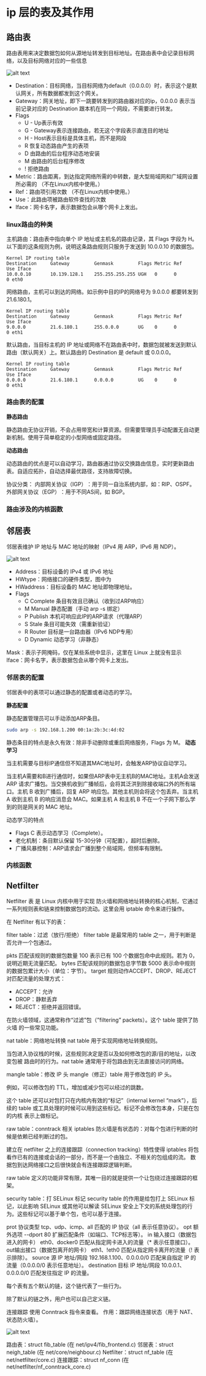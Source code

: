 # ip 层的表及其作用

## 路由表

路由表用来决定数据包如何从源地址转发到目标地址。在路由表中会记录目标网络，以及目标网络对应的一些信息

![alt text](image.png)

* Destination：目标网络，当目标网络为default（0.0.0.0）时，表示这个是默认网关，所有数据都发到这个网关。
* Gateway：网关地址，即下一跳要转发到的路由器对应的ip，0.0.0.0 表示当前记录对应的 Destination 跟本机在同一个网段，不需要进行转发。
* Flags	
  * U - Up表示有效
  * G - Gateway表示连接路由，若无这个字段表示直连目的地址
  * H - Host表示目标是具体主机，而不是网段
  * R 恢复动态路由产生的表项
  * D 由路由的后台程序动态地安装
  * M 由路由的后台程序修改
  * ! 拒绝路由
* Metric：路由距离，到达指定网络所需的中转数，是大型局域网和广域网设置所必需的 （不在Linux内核中使用。）
* Ref：路由项引用次数 （不在Linux内核中使用。）
* Use：此路由项被路由软件查找的次数
* Iface：网卡名字，表示数据包会从哪个网卡上发出。

### linux路由的种类

主机路由：路由表中指向单个 IP 地址或主机名的路由记录，其 Flags 字段为 H。以下面的这条规则为例，说明这条路由规则只服务于发送到 10.0.0.10 的数据包。

```
Kernel IP routing table
Destination     Gateway         Genmask         Flags Metric Ref    Use Iface
10.0.0.10       10.139.128.1    255.255.255.255 UGH   0      0        0 eth0
```

网络路由，主机可以到达的网络。如示例中目的IP的网络号为 9.0.0.0 都要转发到 21.6.180.1。

```
Kernel IP routing table
Destination     Gateway         Genmask         Flags Metric Ref    Use Iface
9.0.0.0         21.6.180.1      255.0.0.0       UG    0      0        0 eth1
```
默认路由，当目标主机的 IP 地址或网络不在路由表中时，数据包就被发送到默认路由（默认网关）上。默认路由的 Destination 是 default 或 0.0.0.0。

```
Kernel IP routing table
Destination     Gateway         Genmask         Flags Metric Ref    Use Iface
0.0.0.0         21.6.180.1      0.0.0.0         UG    0      0        0 eth1
```

### 路由表的配置

**静态路由**

​静态路由​​无协议开销​​，不会占用带宽和计算资源。但需要管理员​手动配置​​无自动更新机制。使用于​​简单稳定的小型网络或固定路径。

**动态路由**

​动态路由的优点是可以​自动学习​​，路由器通过协议交换路由信息，实时更新路由表。​自适应拓扑​​，自动选择最优路径，支持故障切换。

​​协议分类​​：
​​内部网关协议（IGP）​​：用于同一自治系统内部，如：​RIP​​、​OSPF​​。
​​外部网关协议（EGP）​​：用于不同AS间，如 ​​BGP​​。

### 路由涉及的内核函数


## 邻居表
邻居表维护 IP 地址与 MAC 地址的映射（IPv4 用 ARP，IPv6 用 NDP）。

![alt text](image-1.png)

* Address​​：目标设备的 ​​IPv4 或 IPv6 地址
* HWtype：网络接口的​​硬件类型，图中为
* HWaddress：目标设备的 ​​MAC 地址​​即物理地址。
* Flags
  * C	​​Complete​​	条目有效且已确认（收到过ARP响应）
  * M	​​Manual​​	静态配置（手动 arp -s 绑定）
  * P	​​Publish​​	本机可响应此IP的ARP请求（代理ARP）
  * S	​​Stale​​	条目可能失效（需重新验证）
  * R	​​Router​​	目标是一台路由器（IPv6 NDP专用）
  * D	​​Dynamic​​	动态学习（非静态）

Mask：表示子网掩码，仅在某些系统​​中显示，这里在 Linux 上就没有显示
Iface：网卡名字，表示数据包会从哪个网卡上发出。

### 邻居表的配置

邻居表中的表项可以通过静态的配置或者动态的学习。

**静态配置**

静态配置管理员可以手动添加ARP条目。

```sh
sudo arp -s 192.168.1.200 00:1a:2b:3c:4d:02
```
静态条目的特点​​是​永久有效​​：除非手动删除或重启网络服务，​Flags 为 M​。
**动态学习**

当主机需要与目标IP通信但不知道其MAC地址时，会触发ARP协议自动学习。

当主机A需要和B进行通信时，如果但ARP表中无主机B的MAC地址。主机A会发送 ​ARP 请求广播包。​当​交换机收到广播帧后，会将其​​泛洪​到除接收端口外的所有端口。主机 B 收到广播后，回复 ​ARP 响应包​。其他主机则会将这个包丢弃。当主机 A 收到主机 B 的响应消息会 MAC。如果主机 A 和主机 B 不在一个子网下那么学到的则是网关的 MAC 地址。

​动态学习的特点
* Flags C 表示动态学习（Complete）。
* ​​老化机制​​：条目默认保留 ​​15-30分钟​​（可配置），超时后删除。
* ​广播风暴控制​​：ARP请求会广播到整个局域网，但频率有限制。

### 内核函数

## Netfilter

Netfilter 表​​ 是 Linux 内核中用于实现 ​​防火墙和 ​网络地址转换的核心机制，它通过一系列规则表和链来控制数据包的流动。这里会用 iptable 命令来进行操作。

在 Netfilter 有以下的表：

filter table：过滤（放行/拒绝）
filter table 是最常用的 table 之一，用于判断是否允许一个包通过。

​​pkts​​	​​匹配该规则的数据包数量​​	100	表示已有 100 个数据包命中此规则。若为 0，说明近期无流量匹配。
​​bytes​​	​​匹配该规则的数据包总字节数​​	5000	表示命中规则的数据包累计大小（单位：字节）。
​​target​​	​​规则动作​​	ACCEPT、DROP、REJECT	对匹配流量的处理方式：
- ACCEPT：允许
- DROP：静默丢弃
- REJECT：拒绝并返回错误。

在防火墙领域，这通常称作“过滤”包（”filtering” packets）。这个 table 提供了防火墙 的一些常见功能。

nat table：网络地址转换
nat table 用于实现网络地址转换规则。

当包进入协议栈的时候，这些规则决定是否以及如何修改包的源/目的地址，以改变包被 路由时的行为。nat table 通常用于将包路由到无法直接访问的网络。

mangle table：修改 IP 头
mangle（修正）table 用于修改包的 IP 头。

例如，可以修改包的 TTL，增加或减少包可以经过的跳数。

这个 table 还可以对包打只在内核内有效的“标记”（internal kernel “mark”），后 续的 table 或工具处理的时候可以用到这些标记。标记不会修改包本身，只是在包的内核 表示上做标记。

raw table：conntrack 相关
iptables 防火墙是有状态的：对每个包进行判断的时候是依赖已经判断过的包。

建立在 netfilter 之上的连接跟踪（connection tracking）特性使得 iptables 将包 看作已有的连接或会话的一部分，而不是一个由独立、不相关的包组成的流。 数据包到达网络接口之后很快就会有连接跟踪逻辑判断。

raw table 定义的功能非常有限，其唯一目的就是提供一个让包绕过连接跟踪的框架。

security table：打 SELinux 标记
security table 的作用是给包打上 SELinux 标记，以此影响 SELinux 或其他可以解读 SELinux 安全上下文的系统处理包的行为。这些标记可以基于单个包，也可以基于连接。

​​prot​​	​​协议类型​​	tcp、udp、icmp、all	匹配的 IP 协议（all 表示任意协议）。
​​opt​​	​​额外选项​​	--dport 80	扩展匹配条件（如端口、TCP标志等）。
​​in​​	​​输入接口​​（数据包进入的网卡）	eth0、docker0	匹配从指定网卡进入的流量（* 表示任意接口）。
​​out​​	​​输出接口​​（数据包离开的网卡）	eth1、!eth0	匹配从指定网卡离开的流量（! 表示排除）。
​​source​​	​​源 IP 地址/网段​​	192.168.1.100、0.0.0.0/0	匹配来自指定 IP 的流量（0.0.0.0/0 表示任意地址）。
​​destination​​	​​目标 IP 地址/网段​​	10.0.0.1、0.0.0.0/0	匹配发往指定 IP 的流量。

每个表有五个默认的链，这个链代表了一些行为。

除了默认的链之外，用户也可以自己定义链。

连接跟踪
使用 Conntrack 指令来查看。
​​作用​​：跟踪网络连接状态（用于 NAT、状态防火墙）。

![alt text](image-2.png)

​​路由表​​：struct fib_table (在 net/ipv4/fib_frontend.c)
​​邻居表​​：struct neigh_table (在 net/core/neighbour.c)
​​Netfilter​​：struct nf_table (在 net/netfilter/core.c)
​​连接跟踪​​：struct nf_conn (在 net/netfilter/nf_conntrack_core.c)